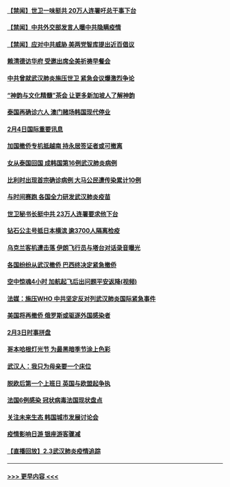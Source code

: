 #### [【禁闻】世卫一味挺共 20万人连署吁总干事下台](../pages/prog202/a102769445.md?t=02050922) 
#### [【禁闻】中共外交部发言人曝中共隐瞒疫情](../pages/prog202/a102769400.md?t=02050922) 
#### [【禁闻】应对中共威胁 美两党智库提出近百倡议](../pages/prog202/a102769357.md?t=02050922) 
#### [赖清德访华府  受邀出席全美祈祷早餐会](../pages/prog202/a102769350.md?t=02050922) 
#### [中共曾就武汉肺炎施压世卫 紧急会议爆激烈争论](../pages/prog202/a102769312.md?t=02050922) 
#### [“神韵与文化精髓”茶会 让更多新加坡人了解神韵](../pages/prog202/a102769286.md?t=02050922) 
#### [泰国再确诊六人 澳门赌场韩国现代停业](../pages/prog202/a102769239.md?t=02050922) 
#### [2月4日国际重要讯息](../pages/prog202/a102768884.md?t=02050922) 
#### [加国撤侨专机抵越南 持永居签证者或可撤离](../pages/prog202/a102768877.md?t=02050922) 
#### [女从泰国回国 成韩国第16例武汉肺炎病例](../pages/prog202/a102768669.md?t=02050922) 
#### [比利时出现首宗确诊病例 大马公民遭传染累计10例](../pages/prog202/a102768824.md?t=02050922) 
#### [与时间赛跑 各国全力研发武汉肺炎疫苗](../pages/prog202/a102768738.md?t=02050922) 
#### [世卫秘书长挺中共 23万人连署要求他下台](../pages/prog202/a102768717.md?t=02050922) 
#### [钻石公主号抵日本横滨 逾3700人隔离检疫](../pages/prog202/a102768714.md?t=02050922) 
#### [乌克兰客机遭击落 伊朗飞行员与塔台对话录音曝光](../pages/prog202/a102768645.md?t=02050922) 
#### [各国纷纷从武汉撤侨 巴西终决定紧急撤侨](../pages/prog202/a102768630.md?t=02050922) 
#### [空中惊魂4小时 加航起飞后出问题平安返降(视频)](../pages/prog202/a102768601.md?t=02050922) 
#### [法媒：施压WHO 中共坚定反对列武汉肺炎国际紧急事件](../pages/prog202/a102768584.md?t=02050922) 
#### [美国将再撤侨 俄罗斯或驱逐外国感染者](../pages/prog202/a102768247.md?t=02050922) 
#### [2月3日时事拼盘](../pages/prog202/a102768402.md?t=02050922) 
#### [哥本哈根灯光节 为最黑暗季节涂上色彩](../pages/prog202/a102768369.md?t=02050922) 
#### [武汉人：我只为母亲要一个床位](../pages/prog202/a102768250.md?t=02050922) 
#### [脱欧后第一个上班日 英国与欧盟起争执](../pages/prog202/a102768252.md?t=02050922) 
#### [法国6例感染 冠状病毒法国现状盘点](../pages/prog202/a102768157.md?t=02050922) 
#### [关注未来生态 韩国城市发展讨论会](../pages/prog202/a102768153.md?t=02050922) 
#### [疫情影响日游 银座游客骤减](../pages/prog202/a102768160.md?t=02050922) 
#### [【直播回放】2.3武汉肺炎疫情追踪](../pages/prog202/a102768128.md?t=02050922) 

----
#### [ >>> 更早内容 <<< ](../indexes/prog202-earlier.md)
